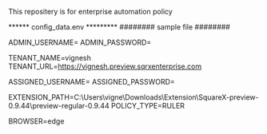 This repositery is for enterprise automation policy





****** config_data.env *********
######## sample file ########

ADMIN_USERNAME=
ADMIN_PASSWORD=

TENANT_NAME=vignesh
TENANT_URL=https://vignesh.preview.sqrxenterprise.com

ASSIGNED_USERNAME=
ASSIGNED_PASSWORD=

EXTENSION_PATH=C:\\Users\\vigne\\Downloads\\Extension\\SquareX-preview-0.9.44\\preview-regular-0.9.44
POLICY_TYPE=RULER

BROWSER=edge